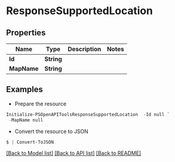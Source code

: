 # ResponseSupportedLocation
## Properties

Name | Type | Description | Notes
------------ | ------------- | ------------- | -------------
**Id** | **String** |  | 
**MapName** | **String** |  | 

## Examples

- Prepare the resource
```powershell
Initialize-PSOpenAPIToolsResponseSupportedLocation  -Id null `
 -MapName null
```

- Convert the resource to JSON
```powershell
$ | Convert-ToJSON
```

[[Back to Model list]](../README.md#documentation-for-models) [[Back to API list]](../README.md#documentation-for-api-endpoints) [[Back to README]](../README.md)

